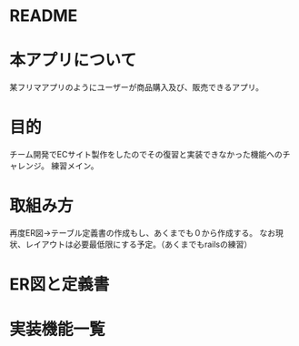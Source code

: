 # README

# 本アプリについて
某フリマアプリのようにユーザーが商品購入及び、販売できるアプリ。

# 目的
チーム開発でECサイト製作をしたのでその復習と実装できなかった機能へのチャレンジ。
練習メイン。

# 取組み方
再度ER図→テーブル定義書の作成もし、あくまでも０から作成する。
なお現状、レイアウトは必要最低限にする予定。（あくまでもrailsの練習）

# ER図と定義書

# 実装機能一覧

